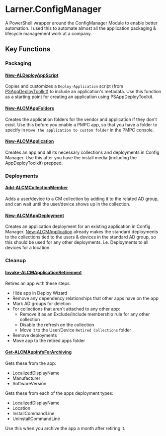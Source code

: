 # Larner.ConfigManager

A PowerShell wrapper around the ConfigManager Module to enable better automation. I used this to automate almost all the application packaging & lifecycle management work at a company.

## Key Functions

### Packaging

#### [New-ALDeployAppScript](Docs\New-ALDeployAppScript.md)

Copies and customizes a `Deploy-Application` script (from [PSAppDeployToolkit](https://psappdeploytoolkit.com/docs/)) to include an application's metadata. Use this function as a starting point for creating an application using PSAppDeployToolkit.

#### [New-ALCMAppFolders](Docs\New-ALCMAppFolders.md)

Creates the application folders for the vendor and application if they don't exist. Use this before you enable a PMPC app, so that you have a folder to specify in `Move the application to custom folder` in the PMPC console.

#### [New-ALCMApplication](Docs\New-ALCMApplication.md)

Creates an app and all its necessary collections and deployments in Config Manager. Use this after you have the install media (including the AppDeployToolkit) prepped.

### Deployments

#### [Add-ALCMCollectionMember](Docs\Add-ALCMCollectionMember.md)

Adds a user/device to a CM collection by adding it to the related AD group, and can wait until the user/device shows up in the collection.

#### [New-ALCMAppDeployment](Docs\New-ALCMAppDeployment.md)

Creates an application deployment for an existing application in Config Manager. [New-ALCMApplication](Docs\New-ALCMApplication.md) already makes the standard deployments to the collections tied to the users & devices in the standard AD group, so this should be used for any other deployments. i.e. Deployments to all devices for a location.

### Cleanup

#### [Invoke-ALCMApplicationRetirement](Docs\Invoke-ALCMApplicationRetirement.md)

Retires an app with these steps:

- Hide app in Deploy Wizard
- Remove any dependency relationships that other apps have on the app
- Mark AD groups for deletion
- For collections that aren't attached to any other app:
    - Remove it as an Exclude/Include membership rule for any other collection
    - Disable the refresh on the collection
    - Move it to the User/Device `Retired Collections` folder
- Remove deployments
- Move app to the retired apps folder

#### [Get-ALCMAppInfoForArchiving](Docs\Get-ALCMAppInfoForArchiving.md)

Gets these from the app:

- LocalizedDisplayName
- Manufacturer
- SoftwareVersion

Gets these from each of the apps deployment types:

- LocalizedDisplayName
- Location
- InstallCommandLine
- UninstallCommandLine

Use this when you archive the app a month after retiring it.
